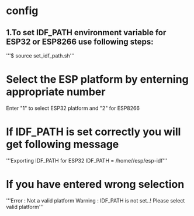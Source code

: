 # config
## 1.To set IDF_PATH environment variable for ESP32 or ESP8266 use following steps:
'''$ source set_idf_path.sh'''

# Select the ESP platform by enterning appropriate number
Enter "1" to select ESP32 platform and "2" for ESP8266

# If IDF_PATH is set correctly you will get following message
  '''Exporting IDF_PATH for ESP32
  IDF_PATH = /home/<username>/esp/esp-idf'''
  
# If you have entered wrong selection
  '''Error : Not a valid platform
  Warning : IDF_PATH is not set..!
  Please select valid platform'''
